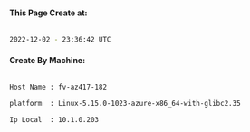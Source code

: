 
   
#### This Page Create at:

```bash

2022-12-02 - 23:36:42 UTC

```

#### Create By Machine:

```bash

Host Name : fv-az417-182

platform  : Linux-5.15.0-1023-azure-x86_64-with-glibc2.35

Ip Local  : 10.1.0.203

```

